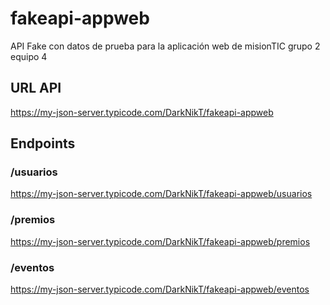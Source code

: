 # fakeapi-appweb
API Fake con datos de prueba para la aplicación web de misionTIC grupo 2 equipo 4

## URL API

https://my-json-server.typicode.com/DarkNikT/fakeapi-appweb

## Endpoints

### /usuarios
https://my-json-server.typicode.com/DarkNikT/fakeapi-appweb/usuarios
### /premios
https://my-json-server.typicode.com/DarkNikT/fakeapi-appweb/premios
### /eventos
https://my-json-server.typicode.com/DarkNikT/fakeapi-appweb/eventos
